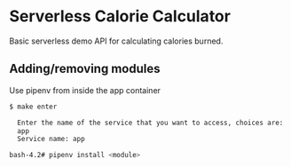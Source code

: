 # Serverless Calorie Calculator
Basic serverless demo API for calculating calories burned.

## Adding/removing modules
Use pipenv from inside the app container
````bash
$ make enter

  Enter the name of the service that you want to access, choices are:
  app
  Service name: app

bash-4.2# pipenv install <module>
````
